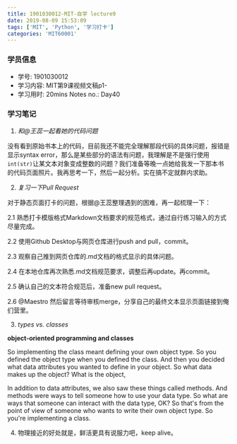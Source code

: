 ```yaml
---
title: 1901030012-MIT-自学 lecture9
date: 2019-08-09 15:53:09
tags: ['MIT', 'Python', '学习打卡']
categories: 'MIT60001'
---
```


### 学员信息

- 学号: 1901030012
- 学习内容: MIT第9课视频文稿p1-
- 学习用时: 20mins Notes no.: Day40

### 学习笔记

1. *和@王蕊一起看她的代码问题*

没有看到原始书本上的代码，目前我还不能完全理解那段代码的具体问题，报错是显示syntax error，那么是某些部分的语法有问题，我理解是不是强行使用`int(str)`让某文本对象变成整数的问题？我们准备等晚一点她给我发一下那本书的代码页面照片。我再思考一下，然后一起分析。实在搞不定就群内求助。

2. *复习一下Pull Request*

对于静态页面打卡的问题，根据@王蕊整理遇到的困难，再一起梳理一下：

2.1 熟悉打卡模版格式Markdown文档要求的规范格式，通过自行练习输入的方式尽量完成。

2.2 使用Github Desktop与网页仓库进行push and pull，commit。

2.3 观察自己推到网页仓库的.md文档的格式显示的具体问题。

2.4 在本地仓库再次熟悉.md文档规范要求，调整后再update。再commit。

2.5 确认自己的文本符合规范后，准备new pull request。

2.6 @Maestro 然后留言等待审核merge，分享自己的最终文本显示页面链接到俺们营里。

3. *types vs. classes*

**object-oriented programming and classes**

So implementing the class meant defining your own object type. So you defined the object type when you defined the class. And then you decided what data attributes you wanted to define in your object. So what data makes up the object? What is the object,

In addition to data attributes, we also saw these things called methods. And methods were ways to tell someone how to use your data type. So what are ways that someone can interact
with the data type, OK? So that's from the point of view of someone who wants to write their own object type. So you're implementing a class.

4. 物理接近的好处就是，鲜活更具有说服力吧，keep alive。
